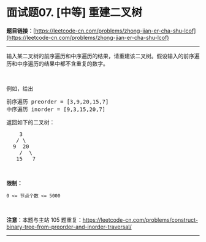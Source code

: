 # 面试题07. [中等] 重建二叉树

**题目链接：**[https://leetcode-cn.com/problems/zhong-jian-er-cha-shu-lcof](https://leetcode-cn.com/problems/zhong-jian-er-cha-shu-lcof)

---

<div class="content__1Y2H">
 <div class="notranslate">
  <p>输入某二叉树的前序遍历和中序遍历的结果，请重建该二叉树。假设输入的前序遍历和中序遍历的结果中都不含重复的数字。</p> 
  <p>&nbsp;</p> 
  <p>例如，给出</p> 
  <pre class="language-text">前序遍历 preorder =&nbsp;[3,9,20,15,7]
中序遍历 inorder = [9,3,15,20,7]</pre> 
  <p>返回如下的二叉树：</p> 
  <pre class="language-text">    3
   / \
  9  20
    /  \
   15   7</pre> 
  <p>&nbsp;</p> 
  <p><strong>限制：</strong></p> 
  <p><code>0 &lt;= 节点个数 &lt;= 5000</code></p> 
  <p>&nbsp;</p> 
  <p><strong>注意</strong>：本题与主站 105 题重复：<a href="https://leetcode-cn.com/problems/construct-binary-tree-from-preorder-and-inorder-traversal/">https://leetcode-cn.com/problems/construct-binary-tree-from-preorder-and-inorder-traversal/</a></p> 
 </div>
</div>

---

```

```